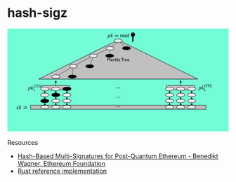 # hash-sigz

![hashsig](./resources/hashsig.png)

Resources
 - [Hash-Based Multi-Signatures for Post-Quantum Ethereum - Benedikt Wagner, Ethereum Foundation](./resources/hashsig.pdf)
 - [Rust reference implementation](https://github.com/b-wagn/hash-sig)
